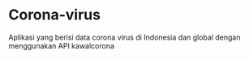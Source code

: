 # Corona-virus

Aplikasi yang berisi data corona virus di Indonesia dan global dengan menggunakan API kawalcorona

